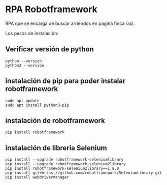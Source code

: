 # RPA Robotframework
RPA que se encarga de buscar arriendos en pagina finca raiz.

Los pasos de instalación:

## Verificar versión de python
    python --version
    python3 --version
## instalación de pip para poder instalar robotframework
    sudo apt update
    sudo apt install python3-pip
## instalación de robotframework
    pip install robotframework
## instalación de librería Selenium
    pip install --upgrade robotframework-seleniumlibrary
    pip install --upgrade robotframework-selenium2library
    pip install robotframework-selenium2library==1.8.0
    pip install git+https://github.com/robotframework/SeleniumLibrary.git
    pip install webdrivermanager
